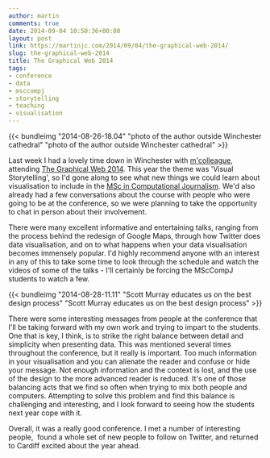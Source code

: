 ```yaml
---
author: martin
comments: true
date: 2014-09-04 10:50:36+00:00
layout: post
link: https://martinjc.com/2014/09/04/the-graphical-web-2014/
slug: the-graphical-web-2014
title: The Graphical Web 2014
tags:
- conference
- data
- msccompj
- storytelling
- teaching
- visualisation
---
```

{{< bundleimg "2014-08-26-18.04" "photo of the author outside Winchester cathedral" "photo of the author outside Winchester cathedral" >}}

Last week I had a lovely time down in Winchester with [m'colleague](http://egrommet.net/), attending [The Graphical Web 2014](https://www.graphicalweb.org/2014/). This year the theme was 'Visual Storytelling', so I'd gone along to see what new things we could learn about visualisation to include in the [MSc in Computational Journalism](http://www.cardiff.ac.uk/jomec/degreeprogrammes/pgmasters/msc_computational_journalism/). We'd also already had a few conversations about the course with people who were going to be at the conference, so we were planning to take the opportunity to chat in person about their involvement.

There were many excellent informative and entertaining talks, ranging from the process behind the redesign of Google Maps, through how Twitter does data visualisation, and on to what happens when your data visualisation becomes immensely popular. I'd highly recommend anyone with an interest in any of this to take some time to look through the schedule and watch the videos of some of the talks - I'll certainly be forcing the MScCompJ students to watch a few.

{{< bundleimg "2014-08-28-11.11" "Scott Murray educates us on the best design process" "Scott Murray educates us on the best design process" >}}


There were some interesting messages from people at the conference that I'll be taking forward with my own work and trying to impart to the students. One that is key, I think, is to strike the right balance between detail and simplicity when presenting data. This was mentioned several times throughout the conference, but it really is important. Too much information in your visualisation and you can alienate the reader and confuse or hide your message. Not enough information and the context is lost, and the use of the design to the more advanced reader is reduced. It's one of those balancing acts that we find so often when trying to mix both people and computers. Attempting to solve this problem and find this balance is challenging and interesting, and I look forward to seeing how the students next year cope with it.

Overall, it was a really good conference. I met a number of interesting people,  found a whole set of new people to follow on Twitter, and returned to Cardiff excited about the year ahead.
